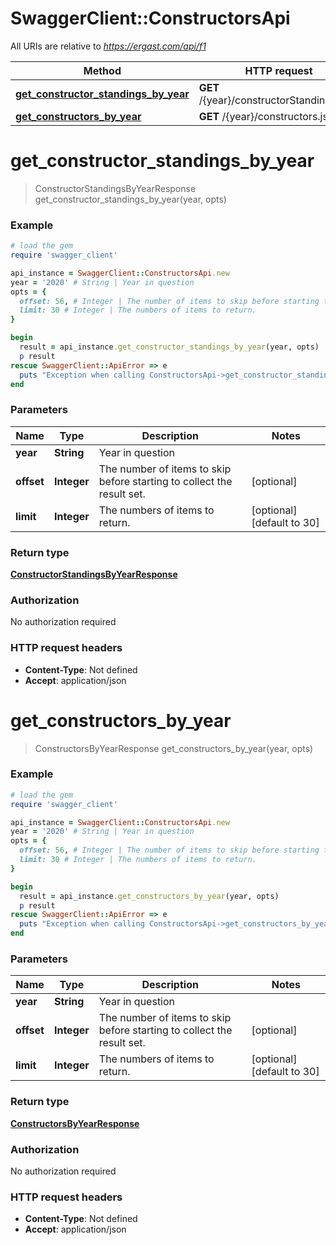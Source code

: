 # SwaggerClient::ConstructorsApi

All URIs are relative to *https://ergast.com/api/f1*

Method | HTTP request | Description
------------- | ------------- | -------------
[**get_constructor_standings_by_year**](ConstructorsApi.md#get_constructor_standings_by_year) | **GET** /{year}/constructorStandings.json | 
[**get_constructors_by_year**](ConstructorsApi.md#get_constructors_by_year) | **GET** /{year}/constructors.json | 

# **get_constructor_standings_by_year**
> ConstructorStandingsByYearResponse get_constructor_standings_by_year(year, opts)



### Example
```ruby
# load the gem
require 'swagger_client'

api_instance = SwaggerClient::ConstructorsApi.new
year = '2020' # String | Year in question
opts = { 
  offset: 56, # Integer | The number of items to skip before starting to collect the result set.
  limit: 30 # Integer | The numbers of items to return.
}

begin
  result = api_instance.get_constructor_standings_by_year(year, opts)
  p result
rescue SwaggerClient::ApiError => e
  puts "Exception when calling ConstructorsApi->get_constructor_standings_by_year: #{e}"
end
```

### Parameters

Name | Type | Description  | Notes
------------- | ------------- | ------------- | -------------
 **year** | **String**| Year in question | 
 **offset** | **Integer**| The number of items to skip before starting to collect the result set. | [optional] 
 **limit** | **Integer**| The numbers of items to return. | [optional] [default to 30]

### Return type

[**ConstructorStandingsByYearResponse**](ConstructorStandingsByYearResponse.md)

### Authorization

No authorization required

### HTTP request headers

 - **Content-Type**: Not defined
 - **Accept**: application/json



# **get_constructors_by_year**
> ConstructorsByYearResponse get_constructors_by_year(year, opts)



### Example
```ruby
# load the gem
require 'swagger_client'

api_instance = SwaggerClient::ConstructorsApi.new
year = '2020' # String | Year in question
opts = { 
  offset: 56, # Integer | The number of items to skip before starting to collect the result set.
  limit: 30 # Integer | The numbers of items to return.
}

begin
  result = api_instance.get_constructors_by_year(year, opts)
  p result
rescue SwaggerClient::ApiError => e
  puts "Exception when calling ConstructorsApi->get_constructors_by_year: #{e}"
end
```

### Parameters

Name | Type | Description  | Notes
------------- | ------------- | ------------- | -------------
 **year** | **String**| Year in question | 
 **offset** | **Integer**| The number of items to skip before starting to collect the result set. | [optional] 
 **limit** | **Integer**| The numbers of items to return. | [optional] [default to 30]

### Return type

[**ConstructorsByYearResponse**](ConstructorsByYearResponse.md)

### Authorization

No authorization required

### HTTP request headers

 - **Content-Type**: Not defined
 - **Accept**: application/json



